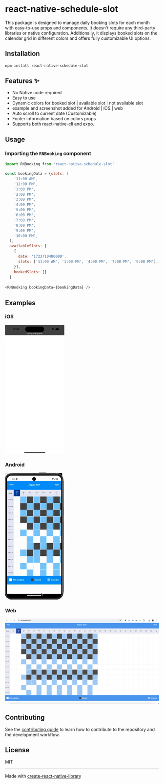 

# react-native-schedule-slot

This package is designed to manage daily booking slots for each month with easy-to-use props and components. It doesn't require any third-party libraries or native configuration. Additionally, it displays booked slots on the calendar grid in different colors and offers fully customizable UI options.

## Installation

```sh
npm install react-native-schedule-slot
```
## Features ✨

- No Native code required
- Easy to use
- Dynamic colors for booked slot | available slot | not available slot
- example and screenshot added for Android | iOS | web 
- Auto scroll to current date (Customizable)
- Footer information based on colors props
- Supports both react-native-cli and expo.


## Usage


### Importing the `RNBooking` component

```js
import RNBooking from 'react-native-schedule-slot'
```

```js
const bookingData = {slots: [
    '11:00 AM',
    '12:00 PM',
    '1:00 PM',
    '2:00 PM',
    '3:00 PM',
    '4:00 PM',
    '5:00 PM',
    '6:00 PM',
    '7:00 PM',
    '8:00 PM',
    '9:00 PM',
    '10:00 PM',
  ],
  availableSlots: [
    {
      date: '1722710400000',
      slots: ['11:00 AM', '1:00 PM', '4:00 PM', '7:00 PM', '9:00 PM'],
    }],
    bookedSlots: []
  }

<RNBooking bookingData={bookingData} />
```

## Examples

###  iOS

  <img src="https://github.com/Surinder1922/react-native-schedule-slot/blob/main/example/assets/ios.gif?raw=true">


###  Android

  <img src="https://github.com/Surinder1922/react-native-schedule-slot/blob/main/example/assets/android.gif?raw=true">


###  Web

  <img src="https://github.com/Surinder1922/react-native-schedule-slot/blob/main/example/assets/web.png?raw=true">


## Contributing

See the [contributing guide](CONTRIBUTING.md) to learn how to contribute to the repository and the development workflow.

## License

MIT

---

Made with [create-react-native-library](https://github.com/callstack/react-native-builder-bob)
